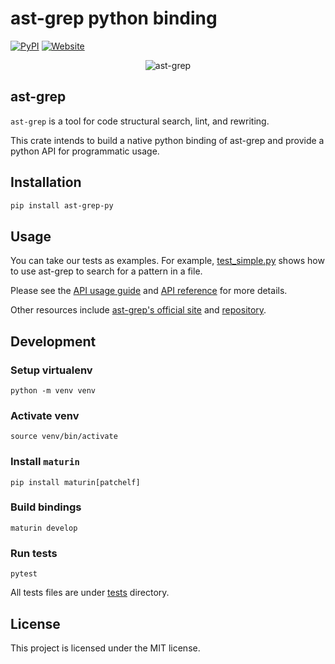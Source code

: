 # ast-grep python binding

[![PyPI](https://img.shields.io/pypi/v/ast-grep-py.svg?logo=PyPI)](https://pypi.org/project/ast-grep-py/)
[![Website](https://img.shields.io/badge/ast--grep-Ast--Grep_Website-red?logoColor=red)](https://ast-grep.github.io/)

<p align=center>
  <img src="https://ast-grep.github.io/logo.svg" alt="ast-grep"/>
</p>

## ast-grep

`ast-grep` is a tool for code structural search, lint, and rewriting. 

This crate intends to build a native python binding of ast-grep and provide a python API for programmatic usage.

## Installation

```bash
pip install ast-grep-py
```

## Usage

You can take our tests as examples. For example, [test_simple.py](./tests/test_simple.py) shows how to use ast-grep to search for a pattern in a file.

Please see the [API usage guide](https://ast-grep.github.io/guide/api-usage.html) and [API reference](https://ast-grep.github.io/reference/api.html) for more details.

Other resources include [ast-grep's official site](https://ast-grep.github.io/) and [repository](https://github.com/ast-grep/ast-grep).

## Development

### Setup virtualenv

```shell
python -m venv venv
```

### Activate venv

```shell
source venv/bin/activate
```

### Install `maturin`

```shell
pip install maturin[patchelf]
```

### Build bindings

```shell
maturin develop
```

### Run tests

```shell
pytest
```

All tests files are under [tests](./tests) directory.

## License

This project is licensed under the MIT license.
